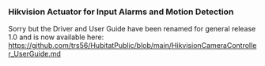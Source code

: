 ### Hikvision Actuator for Input Alarms and Motion Detection
Sorry but the Driver and User Guide have been renamed for general release 1.0 and is now available here:
https://github.com/trs56/HubitatPublic/blob/main/HikvisionCameraController_UserGuide.md
